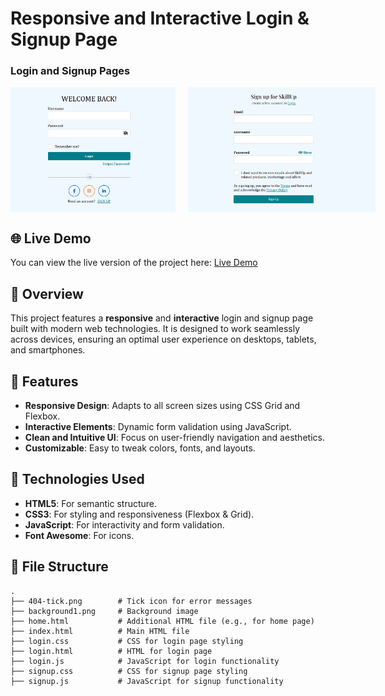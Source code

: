 # Responsive and Interactive Login & Signup Page

### Login and Signup Pages
<div style="display: flex; gap: 20px;">
  <img src="login_img.png" alt="Login Page" width="300" height="200" />
  <img src="signup_img.png" alt="Signup Page" width="300" height="200" />
</div>



## 🌐 Live Demo
You can view the live version of the project here: [Live Demo](https://signupandloginpages.vercel.app/)


## 🚀 Overview
This project features a **responsive** and **interactive** login and signup page built with modern web technologies. It is designed to work seamlessly across devices, ensuring an optimal user experience on desktops, tablets, and smartphones.

## 🌟 Features
- **Responsive Design**: Adapts to all screen sizes using CSS Grid and Flexbox.
- **Interactive Elements**: Dynamic form validation using JavaScript.
- **Clean and Intuitive UI**: Focus on user-friendly navigation and aesthetics.
- **Customizable**: Easy to tweak colors, fonts, and layouts.

## 🔧 Technologies Used
- **HTML5**: For semantic structure.
- **CSS3**: For styling and responsiveness (Flexbox & Grid).
- **JavaScript**: For interactivity and form validation.
- **Font Awesome**: For icons.

## 📂 File Structure
```plaintext
.
├── 404-tick.png        # Tick icon for error messages
├── background1.png     # Background image
├── home.html           # Additional HTML file (e.g., for home page)
├── index.html          # Main HTML file
├── login.css           # CSS for login page styling
├── login.html          # HTML for login page
├── login.js            # JavaScript for login functionality
├── signup.css          # CSS for signup page styling
├── signup.js           # JavaScript for signup functionality
